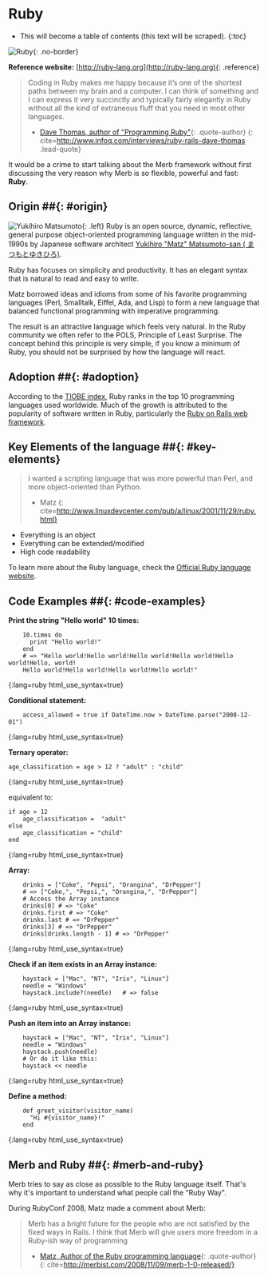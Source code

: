 # Ruby

* This will become a table of contents (this text will be scraped).
{:toc}

![Ruby](/images/ruby-header.gif){: .no-border}

**Reference website:** [http://ruby-lang.org](http://ruby-lang.org){: .reference}

> Coding in Ruby makes me happy because it’s one of the shortest paths between my brain and a computer. I can think of something and I can express it very succinctly and typically fairly elegantly in Ruby without all the kind of extraneous fluff that you need in most other languages.
> - [Dave Thomas, author of "Programming Ruby"](http://pragdave.pragprog.com/){: .quote-author}
{: cite=http://www.infoq.com/interviews/ruby-rails-dave-thomas .lead-quote}

It would be a crime to start talking about the Merb framework without first discussing the very reason why Merb is so flexible, powerful and fast: **Ruby**.

## Origin ##{: #origin}
![Yukihiro Matsumoto](/images/Yukihiro_Matsumoto.jpg){: .left}
Ruby is an open source, dynamic, reflective, general purpose object-oriented programming language written in the mid-1990s by Japanese software architect [Yukihiro "Matz" Matsumoto-san ( まつもとゆきひろ)](http://en.wikipedia.org/wiki/Yukihiro_Matsumoto).

Ruby has focuses on simplicity and productivity. It has an elegant syntax that is natural to read and easy to write.

Matz borrowed ideas and idioms from some of his favorite programming languages (Perl, Smalltalk, Eiffel, Ada, and Lisp) to form a new language that balanced functional programming with imperative programming.

The result is an attractive language which feels very natural. In the Ruby community we often refer to the POLS, Principle of Least Surprise. The concept behind this principle is very simple, if you know a minimum of Ruby, you should not be surprised by how the language will react.

## Adoption ##{: #adoption}
According to the [TIOBE index](http://www.tiobe.com/index.php/content/paperinfo/tpci/index.html), Ruby ranks in the top 10 programming languages used worldwide. Much of the growth is attributed to the popularity of software written in Ruby, particularly the [Ruby on Rails web framework](http://rubyonrails.org).

## Key Elements of the language ##{: #key-elements}

> I wanted a scripting language that was more powerful than Perl, and more object-oriented than Python.
> - Matz
{: cite=http://www.linuxdevcenter.com/pub/a/linux/2001/11/29/ruby.html}

* Everything is an object
* Everything can be extended/modified
* High code readability

To learn more about the Ruby language, check the [Official Ruby language website](http://www.ruby-lang.org/en/about).

## Code Examples ##{: #code-examples}

**Print the string "Hello world" 10 times:**

		10.times do
		  print "Hello world!"
		end
		# => "Hello world!Hello world!Hello world!Hello world!Hello world!Hello, world!
		Hello world!Hello world!Hello world!Hello world!"
{:lang=ruby html_use_syntax=true}

**Conditional statement:**

		access_allowed = true if DateTime.now > DateTime.parse("2008-12-01")
{:lang=ruby html_use_syntax=true}

**Ternary operator:**

	age_classification = age > 12 ? "adult" : "child"
{:lang=ruby html_use_syntax=true}

equivalent to:

	if age > 12
		age_classification =  "adult"
	else
		age_classification = "child"
	end
{:lang=ruby html_use_syntax=true}

**Array:**

		drinks = ["Coke", "Pepsi", "Orangina", "DrPepper"]
		# => ["Coke,", "Pepsi,", "Orangina,", "DrPepper"]
		# Access the Array instance
		drinks[0] # => "Coke"
		drinks.first # => "Coke"
		drinks.last # => "DrPepper"
		drinks[3] # => "DrPepper"
		drinks[drinks.length - 1] # => "DrPepper"
{:lang=ruby html_use_syntax=true}


**Check if an item exists in an Array instance:**

		haystack = ["Mac", "NT", "Irix", "Linux"]
		needle = "Windows"
		haystack.include?(needle)	# => false
{:lang=ruby html_use_syntax=true}

**Push an item into an Array instance:**

		haystack = ["Mac", "NT", "Irix", "Linux"]
		needle = "Windows"
		haystack.push(needle)
		# Or do it like this:
		haystack << needle
{:lang=ruby html_use_syntax=true}

**Define a method:**

		def greet_visitor(visitor_name)
		  "Hi #{visitor_name}!"
		end
{:lang=ruby html_use_syntax=true}

## Merb and Ruby ##{: #merb-and-ruby}

Merb tries to say as close as possible to the Ruby language itself. That's why it's important to understand what people call the "Ruby Way".

During RubyConf 2008, Matz made a comment about Merb:

> Merb has a bright future for the people who are not satisfied by the fixed ways in Rails.  I think that Merb will give users more freedom in a Ruby-ish way of programming
> - [Matz, Author of the Ruby programming language](http://ruby-lang.org/){: .quote-author}
{: cite=http://merbist.com/2008/11/09/merb-1-0-released/}
